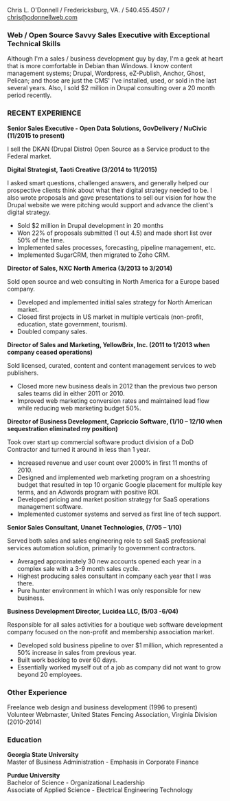 Chris L. O'Donnell  /  Fredericksburg, VA.  /  540.455.4507  /  chris@odonnellweb.com
										
### Web / Open Source Savvy Sales Executive with Exceptional Technical Skills

Although I'm a sales / business development guy by day,  I'm a geek at heart that is more comfortable in Debian than Windows. I know content management systems; Drupal, Wordpress, eZ-Publish, Anchor, Ghost, Pelican; and those are just the CMS' I've installed, used, or sold in the last several years. Also, I sold $2 million in Drupal consulting over a 20 month period recently.

### RECENT EXPERIENCE

**Senior Sales Executive - Open Data Solutions, GovDelivery / NuCivic (11/2015 to present)**

I sell the DKAN (Drupal Distro) Open Source as a Service product to the Federal market.

**Digital Strategist, Taoti Creative (3/2014 to 11/2015)**

I asked smart questions, challenged answers, and generally helped our prospective clients think about what their digital strategy needed to be. I also wrote proposals and gave presentations to sell our vision for how the Drupal website we were pitching would support and advance the client's digital strategy.

* Sold $2 million in Drupal development in 20 months
* Won 22% of proposals submitted (1 out 4.5) and made short list over 50% of the time.
* Implemented sales processes, forecasting, pipeline management, etc.
* Implemented SugarCRM, then migrated to Zoho CRM.

**Director of Sales, NXC North America (3/2013 to 3/2014)**

Sold open source and web consulting in North America for a Europe based company.

* Developed and implemented initial sales strategy for North American market.
* Closed first projects in US market in multiple verticals (non-profit, education, state government, tourism).
* Doubled company sales.

**Director of Sales and Marketing, YellowBrix, Inc. (2011 to 1/2013 when company ceased operations)**

Sold licensed, curated, content and content management services to web publishers.

* Closed more new business deals in 2012  than the previous two person sales teams did in either 2011 or 2010.
* Improved web marketing conversion rates and maintained lead flow while reducing web marketing budget 50%.

**Director of Business Development, Capriccio Software, (1/10 – 12/10 when sequestration eliminated my position)**

Took over start up commercial software product division of a DoD Contractor and turned it around in less than 1 year.

* Increased revenue and user count over 2000% in first 11 months of 2010.
* Designed and implemented web marketing program on a shoestring budget that resulted in top 10 organic Google placement for multiple key terms, and an Adwords program with positive ROI.
* Developed pricing and market position strategy for SaaS operations management software.
* Implemented customer systems and served as first line of tech support.

**Senior Sales Consultant, Unanet Technologies, (7/05 –  1/10)**

Served both sales and sales engineering role to sell SaaS professional services automation solution, primarily to government contractors.   

* Averaged approximately 30 new accounts opened each year in a complex sale with a 3-9 month sales cycle.
* Highest producing sales consultant in company each year that I was there.
* Pure hunter environment in which I was only responsible for new business.


**Business Development Director, Lucidea LLC, (5/03 -6/04)**

Responsible for all sales activities for a boutique web software development company focused on the non-profit and membership association market. 

* Developed sold business pipeline to over $1 million, which represented a 50% increase in sales from previous year.
* Built work backlog to over 60 days.
* Essentially worked myself out of a job as company did not want to grow beyond 20 employees.


### Other Experience

Freelance web design and business development (1996 to present)  
Volunteer Webmaster, United States Fencing Association, Virginia Division (2010-2014)

### Education

**Georgia State University**    
Master of Business Administration - Emphasis in Corporate Finance

**Purdue University**    
Bachelor of Science - Organizational Leadership  
Associate of Applied Science - Electrical Engineering Technology

